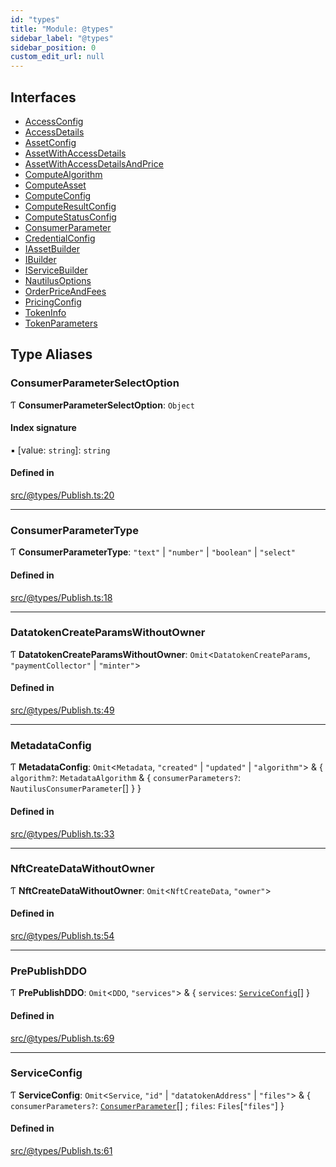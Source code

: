 ```yaml
---
id: "types"
title: "Module: @types"
sidebar_label: "@types"
sidebar_position: 0
custom_edit_url: null
---
```


## Interfaces

- [AccessConfig](../interfaces/types.AccessConfig.md)
- [AccessDetails](../interfaces/types.AccessDetails.md)
- [AssetConfig](../interfaces/types.AssetConfig.md)
- [AssetWithAccessDetails](../interfaces/types.AssetWithAccessDetails.md)
- [AssetWithAccessDetailsAndPrice](../interfaces/types.AssetWithAccessDetailsAndPrice.md)
- [ComputeAlgorithm](../interfaces/types.ComputeAlgorithm.md)
- [ComputeAsset](../interfaces/types.ComputeAsset.md)
- [ComputeConfig](../interfaces/types.ComputeConfig.md)
- [ComputeResultConfig](../interfaces/types.ComputeResultConfig.md)
- [ComputeStatusConfig](../interfaces/types.ComputeStatusConfig.md)
- [ConsumerParameter](../interfaces/types.ConsumerParameter.md)
- [CredentialConfig](../interfaces/types.CredentialConfig.md)
- [IAssetBuilder](../interfaces/types.IAssetBuilder.md)
- [IBuilder](../interfaces/types.IBuilder.md)
- [IServiceBuilder](../interfaces/types.IServiceBuilder.md)
- [NautilusOptions](../interfaces/types.NautilusOptions.md)
- [OrderPriceAndFees](../interfaces/types.OrderPriceAndFees.md)
- [PricingConfig](../interfaces/types.PricingConfig.md)
- [TokenInfo](../interfaces/types.TokenInfo.md)
- [TokenParameters](../interfaces/types.TokenParameters.md)

## Type Aliases

### ConsumerParameterSelectOption

Ƭ **ConsumerParameterSelectOption**: `Object`

#### Index signature

▪ [value: `string`]: `string`

#### Defined in

[src/@types/Publish.ts:20](https://github.com/deltaDAO/nautilus/blob/493dbf5/src/@types/Publish.ts#L20)

___

### ConsumerParameterType

Ƭ **ConsumerParameterType**: ``"text"`` \| ``"number"`` \| ``"boolean"`` \| ``"select"``

#### Defined in

[src/@types/Publish.ts:18](https://github.com/deltaDAO/nautilus/blob/493dbf5/src/@types/Publish.ts#L18)

___

### DatatokenCreateParamsWithoutOwner

Ƭ **DatatokenCreateParamsWithoutOwner**: `Omit`<`DatatokenCreateParams`, ``"paymentCollector"`` \| ``"minter"``\>

#### Defined in

[src/@types/Publish.ts:49](https://github.com/deltaDAO/nautilus/blob/493dbf5/src/@types/Publish.ts#L49)

___

### MetadataConfig

Ƭ **MetadataConfig**: `Omit`<`Metadata`, ``"created"`` \| ``"updated"`` \| ``"algorithm"``\> & { `algorithm?`: `MetadataAlgorithm` & { `consumerParameters?`: `NautilusConsumerParameter`[]  }  }

#### Defined in

[src/@types/Publish.ts:33](https://github.com/deltaDAO/nautilus/blob/493dbf5/src/@types/Publish.ts#L33)

___

### NftCreateDataWithoutOwner

Ƭ **NftCreateDataWithoutOwner**: `Omit`<`NftCreateData`, ``"owner"``\>

#### Defined in

[src/@types/Publish.ts:54](https://github.com/deltaDAO/nautilus/blob/493dbf5/src/@types/Publish.ts#L54)

___

### PrePublishDDO

Ƭ **PrePublishDDO**: `Omit`<`DDO`, ``"services"``\> & { `services`: [`ServiceConfig`](types.md#serviceconfig)[]  }

#### Defined in

[src/@types/Publish.ts:69](https://github.com/deltaDAO/nautilus/blob/493dbf5/src/@types/Publish.ts#L69)

___

### ServiceConfig

Ƭ **ServiceConfig**: `Omit`<`Service`, ``"id"`` \| ``"datatokenAddress"`` \| ``"files"``\> & { `consumerParameters?`: [`ConsumerParameter`](../interfaces/types.ConsumerParameter.md)[] ; `files`: `Files`[``"files"``]  }

#### Defined in

[src/@types/Publish.ts:61](https://github.com/deltaDAO/nautilus/blob/493dbf5/src/@types/Publish.ts#L61)
